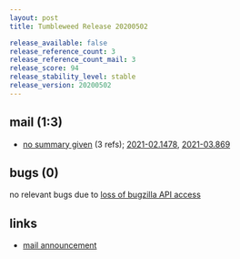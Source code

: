 ```yaml
---
layout: post
title: Tumbleweed Release 20200502

release_available: false
release_reference_count: 3
release_reference_count_mail: 3
release_score: 94
release_stability_level: stable
release_version: 20200502
---
```


## mail (1:3)

- [no summary given](https://github.com/boombatower/tumbleweed-review/issues/10) (3 refs); [2021-02.1478](https://github.com/boombatower/tumbleweed-review/issues/10), [2021-03.869](https://github.com/boombatower/tumbleweed-review/issues/10)

## bugs (0)

<!--more-->

no relevant bugs due to [loss of bugzilla API access](https://bugzilla.opensuse.org/show_bug.cgi?id=1157722)



## links

- [mail announcement](https://github.com/boombatower/tumbleweed-review/issues/10)
